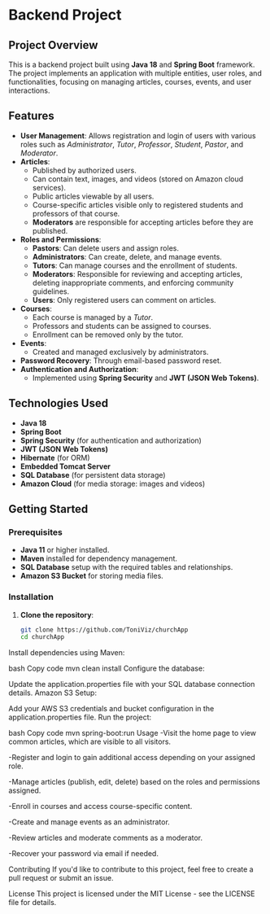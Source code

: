 # Backend Project

## Project Overview
This is a backend project built using **Java 18** and **Spring Boot** framework. The project implements an application with multiple entities, user roles, and functionalities, focusing on managing articles, courses, events, and user interactions.

## Features
- **User Management**: Allows registration and login of users with various roles such as *Administrator*, *Tutor*, *Professor*, *Student*, *Pastor*, and *Moderator*.
- **Articles**:
  - Published by authorized users.
  - Can contain text, images, and videos (stored on Amazon cloud services).
  - Public articles viewable by all users.
  - Course-specific articles visible only to registered students and professors of that course.
  - **Moderators** are responsible for accepting articles before they are published.
- **Roles and Permissions**:
  - **Pastors**: Can delete users and assign roles.
  - **Administrators**: Can create, delete, and manage events.
  - **Tutors**: Can manage courses and the enrollment of students.
  - **Moderators**: Responsible for reviewing and accepting articles, deleting inappropriate comments, and enforcing community guidelines.
  - **Users**: Only registered users can comment on articles.
- **Courses**:
  - Each course is managed by a *Tutor*.
  - Professors and students can be assigned to courses.
  - Enrollment can be removed only by the tutor.
- **Events**:
  - Created and managed exclusively by administrators.
- **Password Recovery**: Through email-based password reset.
- **Authentication and Authorization**:
  - Implemented using **Spring Security** and **JWT (JSON Web Tokens)**.

## Technologies Used
- **Java 18**
- **Spring Boot**
- **Spring Security** (for authentication and authorization)
- **JWT (JSON Web Tokens)**
- **Hibernate** (for ORM)
- **Embedded Tomcat Server**
- **SQL Database** (for persistent data storage)
- **Amazon Cloud** (for media storage: images and videos)

## Getting Started

### Prerequisites
- **Java 11** or higher installed.
- **Maven** installed for dependency management.
- **SQL Database** setup with the required tables and relationships.
- **Amazon S3 Bucket** for storing media files.

### Installation
1. **Clone the repository**:
   ```bash
   git clone https://github.com/ToniViz/churchApp
   cd churchApp
Install dependencies using Maven:

bash
Copy code
mvn clean install
Configure the database:

Update the application.properties file with your SQL database connection details.
Amazon S3 Setup:

Add your AWS S3 credentials and bucket configuration in the application.properties file.
Run the project:

bash
Copy code
mvn spring-boot:run
Usage
-Visit the home page to view common articles, which are visible to all visitors.

-Register and login to gain additional access depending on your assigned role.

-Manage articles (publish, edit, delete) based on the roles and permissions assigned.

-Enroll in courses and access course-specific content.

-Create and manage events as an administrator.

-Review articles and moderate comments as a moderator.

-Recover your password via email if needed.

Contributing
If you'd like to contribute to this project, feel free to create a pull request or submit an issue.

License
This project is licensed under the MIT License - see the LICENSE file for details.

